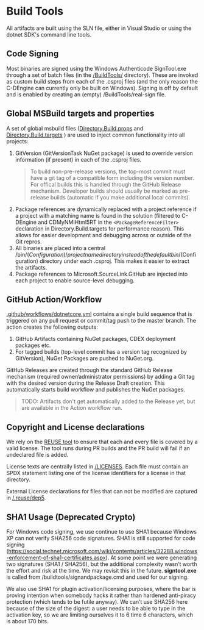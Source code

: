 <!--
 SPDX-FileCopyrightText: Copyright (c) 2009-2020 TRUMPF Laser GmbH, authors: C-Labs
 SPDX-License-Identifier: MPL-2.0
 -->

# Build Tools

All artifacts are built using the SLN file, either in Visual Studio or using the dotnet SDK's command line tools.

## Code Signing
Most binaries are signed using the Windows Authenticode SignTool.exe through a set of batch files (in the [/BuildTools/](/BuildTools/) directory). These are invoked as custom build steps from each of the .csproj files (and the only reason the C-DEngine can currently only be built on Windows). Signing is off by default and is enabled by creating an (empty) /BuildTools/real-sign file.

## Global MSBuild targets and properties
A set of global msbuild files ([Directory.Build.props](/Directory.Build.props) and [Directory.Build.targets](/Directory.Build.targets) ) are used to inject common functionality into all projects:

1. GitVersion (GitVersionTask NuGet package) is used to override version information (if present) in each of the .csproj files. 
    > To build non-pre-release versions, the top-most commit must have a git tag of a compatible form including the version number. For offical builds this is handled through the GitHub Release mechanism. Developer builds should usually be marked as pre-release builds (automatic if you make additional local commits).
2. Package references are dynamically replaced with a project reference if a project with a matching name is found in the solution (filtered to C-DEngine and CDMyNMIHtml5RT in the `<PackageReferenceFilter>` declaration in Directory.Build.targets for performance reason). This allows for easier development and debugging across or outside of the Git repros.
3. All binaries are placed into a central /bin/$(Configuration)/{projectname} directory instead of the default bin/$(Configuration) directory under each .csproj. This makes it easier to extract the artifacts.
4. Package references to Microsoft.SourceLink.GitHub are injected into each project to enable source-level debugging.

## GitHub Action/Workflow
[.github/workflows/dotnetcore.yml](/.github/workflows/dotnetcore.yml) contains a single build sequence that is triggered on any pull request or commit/tag push to the master branch. The action creates the following outputs:

1. GitHub Artifacts containing NuGet packages, CDEX deployment packages etc.
2. For tagged builds (top-level commit has a version tag recognized by GitVersion), NuGet Packages are pushed to NuGet.org.

GitHub Releases are created through the standard GitHub Release mechanism (required owner/administrator permissions) by adding a Git tag with the desired version during the Release Draft creation. This automatically starts build workflow and publishes the NuGet packages.
> TODO: Artifacts don't get automatically added to the Release yet, but are available in the Action workflow run.

## Copyright and License declarations

We rely on the [REUSE tool](https://reuse.software/) to ensure that each and every file is covered by a valid license. The tool runs during PR builds and the PR build will fail if an undeclared file is added.

License texts are centrally listed in [/LICENSES](/LICENSES). Each file must contain an SPDX statement listing one of the license identifiers for a license in that directory.

External License declarations for files that can not be modified are captured in [/.reuse/dep5](/.reuse/dep5).

## SHA1 Usage (Deprecated Crypto)

For Windows code signing, we use continue to use SHA1 because Windows XP can not verify SHA256 code signatures. SHA1 is still supported for code signing (<https://social.technet.microsoft.com/wiki/contents/articles/32288.windows-enforcement-of-sha1-certificates.aspx>). At some point we were generating two signatures (SHA1 / SHA256), but the additional complexity wasn’t worth the effort and risk at the time. We may revisit this in the future. **signtool.exe** is called from /buildtools/signandpackage.cmd and used for our signing.

We also use SHA1 for plugin activation/licensing purposes, where the bar is proving intention when somebody hacks it rather than hardened anti-piracy protection (which tends to be futile anyway). We can’t use SHA256 here because of the size of the digest: a user needs to be able to type in the activation key, so we are limiting ourselves it to 6 time 6 characters, which is about 170 bits.
